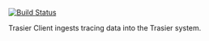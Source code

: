 [![Build Status](https://travis-ci.org/trasiercom/trasier-client.svg?branch=develop)](https://travis-ci.org/trasiercom/trasier-client)

Trasier Client ingests tracing data into the Trasier system.